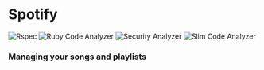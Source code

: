 # Spotify

![Rspec](https://github.com/thiaguerd/spotify/workflows/Rspec/badge.svg)
![Ruby Code Analyzer](https://github.com/thiaguerd/spotify/workflows/Ruby%20Code%20Analyzer/badge.svg)
![Security Analyzer](https://github.com/thiaguerd/spotify/workflows/Security%20Analyzer/badge.svg)
![Slim Code Analyzer](https://github.com/thiaguerd/spotify/workflows/Slim%20Code%20Analyzer/badge.svg)

### Managing your songs and playlists
